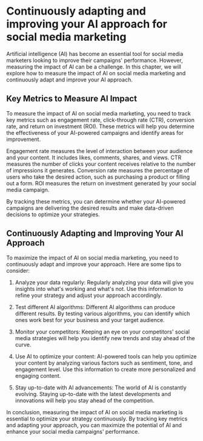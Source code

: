Continuously adapting and improving your AI approach for social media marketing
=========================================================================================================================================

Artificial intelligence (AI) has become an essential tool for social media marketers looking to improve their campaigns' performance. However, measuring the impact of AI can be a challenge. In this chapter, we will explore how to measure the impact of AI on social media marketing and continuously adapt and improve your AI approach.

Key Metrics to Measure AI Impact
--------------------------------

To measure the impact of AI on social media marketing, you need to track key metrics such as engagement rate, click-through rate (CTR), conversion rate, and return on investment (ROI). These metrics will help you determine the effectiveness of your AI-powered campaigns and identify areas for improvement.

Engagement rate measures the level of interaction between your audience and your content. It includes likes, comments, shares, and views. CTR measures the number of clicks your content receives relative to the number of impressions it generates. Conversion rate measures the percentage of users who take the desired action, such as purchasing a product or filling out a form. ROI measures the return on investment generated by your social media campaign.

By tracking these metrics, you can determine whether your AI-powered campaigns are delivering the desired results and make data-driven decisions to optimize your strategies.

Continuously Adapting and Improving Your AI Approach
----------------------------------------------------

To maximize the impact of AI on social media marketing, you need to continuously adapt and improve your approach. Here are some tips to consider:

1. Analyze your data regularly: Regularly analyzing your data will give you insights into what's working and what's not. Use this information to refine your strategy and adjust your approach accordingly.

2. Test different AI algorithms: Different AI algorithms can produce different results. By testing various algorithms, you can identify which ones work best for your business and your target audience.

3. Monitor your competitors: Keeping an eye on your competitors' social media strategies will help you identify new trends and stay ahead of the curve.

4. Use AI to optimize your content: AI-powered tools can help you optimize your content by analyzing various factors such as sentiment, tone, and engagement level. Use this information to create more personalized and engaging content.

5. Stay up-to-date with AI advancements: The world of AI is constantly evolving. Staying up-to-date with the latest developments and innovations will help you stay ahead of the competition.

In conclusion, measuring the impact of AI on social media marketing is essential to optimize your strategy continuously. By tracking key metrics and adapting your approach, you can maximize the potential of AI and enhance your social media campaigns' performance.
